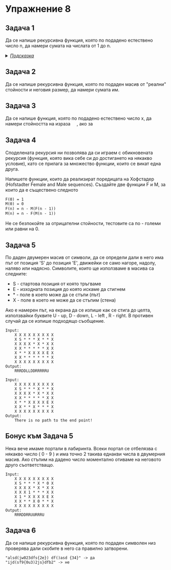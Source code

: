 # Упражнение 8



## Задача 1 

Да се напише рекурсивна функция, която по подадено естествено число n, да намери сумата на числата от 1 до n. 

<details><summary><i><u>Подсказка</u></i></summary>
Идеята е същата като при задачата с факториел.
</details>

## Задача 2 

Да се напише рекурсивна функция, която по подаден масив от "реални" стойности и неговия размер, да намери сумата им.

## Задача 3

Да се напише функция, която по подадено естествено число x, да намери стойността на израза <img style = "height:1rem; vertical-align:middle" src="https://latex.codecogs.com/svg.latex?f(x) = 2f(x-2)+ f(x-1)">, ако за <img style = "height:1rem; vertical-align:middle" src="https://latex.codecogs.com/svg.latex?f(1) = 5, f(2) = 1">

## Задача 4

Споделената рекурсия ни позволява да си играем с обикновената рекурсия (функция, която вика себе си до достигането на някакво условие), като се прилага за множество функции, които се викат една друга.

Напишете функции, които да реализират поредицата на Хофстадер (Hofstadter Female and Male sequences). Създайте две функции F и М, за които да е съществено следното

```txt
F(0) = 1
M(0) = 0
F(n) = n - M(F(n - 1))
M(n) = n - F(M(n - 1))
```

Не се безпокойте за отрицателни стойности, тестовите са по - големи или равни на 0.

## Задача 5
По даден двумерен масив от символи, да се определи дали в него има път от позиция 'S' до позиция 'Е', движейки се само нагоре, надолу, наляво или надясно. Символите, които ще използваме в масива са следните:
* S - стартова позиция от която тръгваме
* Е - изходната позиция до която искаме да стигнем
* \* - поле в което може да се стъпи (път)
* X - поле в което не може да се стъпим (стена)

Ако е намерен път, на екрана да се изпише как се стига до целта, използвайки буквите U - up, D - down, L - left , R - right. В противен случай да се изпише подходящо съобщение.

```
Input:
    X X X X X X X X X 
    X S * * * X * * X 
    X X X X * X * X X 
    X X * * * * * X X 
    X * * X X X X E X 
    X X * * * * * * X 
    X X X X X X X X X
Output:
    RRRDDLLDDRRRRRU
```

```
Input:
    X X X X X X X X X 
    X S * * * X * * X 
    X X X X * X * X X 
    X X * * * * * X X 
    X * * X X X X E X 
    X X * * X * * * X 
    X X X X X X X X X
Output:
    There is no path to the end point!
```
## Бонус към Задача 5
Нека вече имаме портали в лабиринта. Всеки портал се отбелязва с някакво число ( 0 - 9 ) и има точно 2 такива еднакви числа в двумерния масив. Ако стъпим на дадено число моментално отиваме на неговото друго съответстващо.

```
Input:
    X X X X X X X X X 
    X S * * * X * 0 X 
    X X X X * X * X X 
    X X X 1 * * * X X 
    X 1 * X X X X E X 
    X X * * X 0 * * X 
    X X X X X X X X X
Output:
    RRRDDRRUURRRU
```

## Задача 6

Да се напише рекурсивна функция, която по подаден символен низ проверява дали скобите в него са правилно затворени.

```
"alsd(jw023dfs{2e}) df()asd {34}" -> да
"ijd(sf9{0u3)2js}dfb2" -> не
```